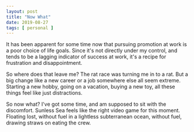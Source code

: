 ```yaml
---
layout: post
title: "Now What"
date: 2019-08-27
tags: [ personal ]
---
```


It has been apparent for some time now that pursuing promotion at work is a poor choice of life goals. Since it's not
directly under my control, and tends to be a lagging indicator of success at work, it's a recipe for frustration and
disappointment.

So where does that leave me? The rat race was turning me in to a rat. But a big change like a new career or a job
somewhere else all seem extreme. Starting a new hobby, going on a vacation, buying a new toy, all these things feel like
just distractions.

So now what? I've got some time, and am supposed to sit with the discomfort. Sunless Sea feels like the right video game
for this moment. Floating lost, without fuel in a lightless subterranean ocean, without fuel, drawing straws on eating
the crew.

